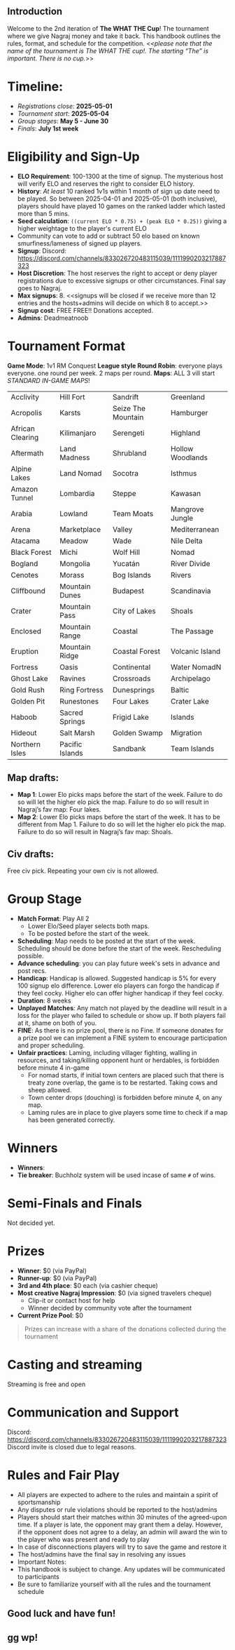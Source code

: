 ## Introduction

Welcome to the 2nd iteration of **The WHAT THE Cup**! The tournament where
we give Nagraj money and take it back. This handbook outlines the
rules, format, and schedule for the competition. <<_please note that
the name of the tournament is The WHAT THE cup!. The starting “The” is
important. There is no cup._>>

# Timeline:

- _Registrations close_: **2025-05-01**
- _Tournament start_: **2025-05-04**
- _Group stages_: **May 5 - June 30**
- _Finals_: **July 1st week**

# Eligibility and Sign-Up

- **ELO Requirement**: 100-1300 at the time of signup. The mysterious
  host will verify ELO and reserves the right to consider ELO history.
- **History**: _At least_ 10 ranked 1v1s within 1 month of sign up
  date need to be played. So between 2025-04-01 and 2025-05-01 (both
  inclusive), players should have played 10 games on the ranked ladder
  which lasted more than 5 mins.
- **Seed calculation**: `((current ELO * 0.75) + (peak ELO * 0.25))`
  giving a higher weightage to the player's current ELO
- Community can vote to add or subtract 50 elo based on known
  smurfiness/lameness of signed up players.
- **Signup**: Discord:
  https://discord.com/channels/833026720483115039/1111990203217887323
- **Host Discretion**: The host reserves the right to accept or deny
  player registrations due to excessive signups or other
  circumstances. Final say goes to Nagraj.
- **Max signups**: 8. <<signups will be closed if we receive more than
  12 entries and the hosts+admins will decide on which 8 to accept.>>
- **Signup cost**: FREE FREE!! Donations accepted.
- **Admins**: Deadmeatnoob

# Tournament Format

**Game Mode**: 1v1 RM Conquest
**League style Round Robin**: everyone plays everyone. one round per week. 2 maps per round.
**Maps**: ALL 3 vill start _STANDARD IN-GAME MAPS_!

|                  |                 |                    |                  |
|------------------|-----------------|--------------------|------------------|
| Acclivity        | Hill Fort       | Sandrift           | Greenland        |
| Acropolis        | Karsts          | Seize The Mountain | Hamburger        |
| African Clearing | Kilimanjaro     | Serengeti          | Highland         |
| Aftermath        | Land Madness    | Shrubland          | Hollow Woodlands |
| Alpine Lakes     | Land Nomad      | Socotra            | Isthmus          |
| Amazon Tunnel    | Lombardia       | Steppe             | Kawasan          |
| Arabia           | Lowland         | Team Moats         | Mangrove Jungle  |
| Arena            | Marketplace     | Valley             | Mediterranean    |
| Atacama          | Meadow          | Wade               | Nile Delta       |
| Black Forest     | Michi           | Wolf Hill          | Nomad            |
| Bogland          | Mongolia        | Yucatán            | River Divide     |
| Cenotes          | Morass          | Bog Islands        | Rivers           |
| Cliffbound       | Mountain Dunes  | Budapest           | Scandinavia      |
| Crater           | Mountain Pass   | City of Lakes      | Shoals           |
| Enclosed         | Mountain Range  | Coastal            | The Passage      |
| Eruption         | Mountain Ridge  | Coastal Forest     | Volcanic Island  |
| Fortress         | Oasis           | Continental        | Water NomadN     |
| Ghost Lake       | Ravines         | Crossroads         | Archipelago      |
| Gold Rush        | Ring Fortress   | Dunesprings        | Baltic           |
| Golden Pit       | Runestones      | Four Lakes         | Crater Lake      |
| Haboob           | Sacred Springs  | Frigid Lake        | Islands          |
| Hideout          | Salt Marsh      | Golden Swamp       | Migration        |
| Northern Isles   | Pacific Islands | Sandbank           | Team Islands     |

## Map drafts:

- **Map 1**: Lower Elo picks maps before the start of the
  week. Failure to do so will let the higher elo pick the map. Failure
  to do so will result in Nagraj’s fav map: Four lakes.
- **Map 2**: Lower Elo picks maps before the start of the week. It has
  to be different from Map 1. Failure to do so will let the higher elo
  pick the map. Failure to do so will result in Nagraj’s fav map:
  Shoals.

## Civ drafts:

Free civ pick. Repeating your own civ is not allowed.

# Group Stage

- **Match Format**: Play All 2
    - Lower Elo/Seed player selects both maps.
    - To be posted before the start of the week.
- **Scheduling**: Map needs to be posted at the start of the
  week. Scheduling should be done before the start of the
  week. Rescheduling possible.
- **Advance scheduling**: you can play future week's sets in advance
  and post recs.
- **Handicap**: Handicap is allowed. Suggested handicap is 5% for
  every 100 signup elo difference. Lower elo players can forgo the
  handicap if they feel cocky. Higher elo can offer higher handicap if
  they feel cocky.
- **Duration**: 8 weeks
- **Unplayed Matches**: Any match not played by the deadline will
  result in a loss for the player who failed to schedule or show
  up. If both players fail at it, shame on both of you.
- **FINE**: As there is no prize pool, there is no Fine. If someone
  donates for a prize pool we can implement a FINE system to encourage
  participation and proper scheduling.
- **Unfair practices**: Laming, including villager fighting, walling
  in resources, and taking/killing opponent hunt or herdables, is
  forbidden before minute 4 in-game
    - For nomad starts, if initial town centers are placed such that
      there is treaty zone overlap, the game is to be
      restarted. Taking cows and sheep allowed.
    - Town center drops (douching) is forbidden before minute 4, on
      any map.
    - Laming rules are in place to give players some time to check if
      a map has been generated correctly.

# Winners

- **Winners**:
- **Tie breaker**: Buchholz system will be used incase of same `#` of wins.

# Semi-Finals and Finals

Not decided yet.

# Prizes

- **Winner**: $0 (via PayPal)
- **Runner-up**: $0 (via PayPal)
- **3rd and 4th place**: $0 each (via cashier cheque)
- **Most creative Nagraj Impression**: $0 (via signed travelers
  cheque)
    - Clip-it or contact host for help
    - Winner decided by community vote after the tournament
- **Current Prize Pool**: $0

> Prizes can increase with a share of the donations collected during
> the tournament

# Casting and streaming

Streaming is free and open

# Communication and Support

Discord: https://discord.com/channels/833026720483115039/1111990203217887323
Discord invite is closed due to legal reasons.

# Rules and Fair Play

- All players are expected to adhere to the rules and maintain a
  spirit of sportsmanship
- Any disputes or rule violations should be reported to the
  host/admins
- Players should start their matches within 30 minutes of the
  agreed-upon time. If a player is late, the opponent may grant them a
  delay. However, if the opponent does not agree to a delay, an admin
  will award the win to the player who was present and ready to play
- In case of disconnections players will try to save the game and
  restore it
- The host/admins have the final say in resolving any issues
- Important Notes:
- This handbook is subject to change. Any updates will be communicated
  to participants
- Be sure to familiarize yourself with all the rules and the
  tournament schedule

## Good luck and have fun!

## gg wp!
